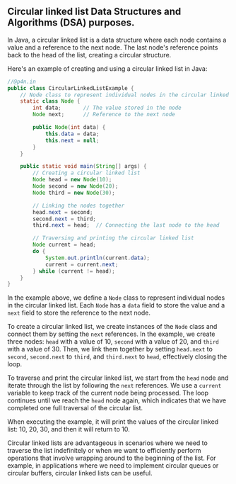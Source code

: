 ## Circular linked list Data Structures and Algorithms (DSA) purposes.

In Java, a circular linked list is a data structure where each node contains a value and a reference to the next node. The last node's reference points back to the head of the list, creating a circular structure.

Here's an example of creating and using a circular linked list in Java:

```java
//@p4n.in
public class CircularLinkedListExample {
    // Node class to represent individual nodes in the circular linked list
    static class Node {
        int data;       // The value stored in the node
        Node next;      // Reference to the next node

        public Node(int data) {
            this.data = data;
            this.next = null;
        }
    }

    public static void main(String[] args) {
        // Creating a circular linked list
        Node head = new Node(10);
        Node second = new Node(20);
        Node third = new Node(30);

        // Linking the nodes together
        head.next = second;
        second.next = third;
        third.next = head;  // Connecting the last node to the head

        // Traversing and printing the circular linked list
        Node current = head;
        do {
            System.out.println(current.data);
            current = current.next;
        } while (current != head);
    }
}
```

In the example above, we define a `Node` class to represent individual nodes in the circular linked list. Each `Node` has a `data` field to store the value and a `next` field to store the reference to the next node.

To create a circular linked list, we create instances of the `Node` class and connect them by setting the `next` references. In the example, we create three nodes: `head` with a value of 10, `second` with a value of 20, and `third` with a value of 30. Then, we link them together by setting `head.next` to `second`, `second.next` to `third`, and `third.next` to `head`, effectively closing the loop.

To traverse and print the circular linked list, we start from the `head` node and iterate through the list by following the `next` references. We use a `current` variable to keep track of the current node being processed. The loop continues until we reach the `head` node again, which indicates that we have completed one full traversal of the circular list.

When executing the example, it will print the values of the circular linked list: 10, 20, 30, and then it will return to 10.

Circular linked lists are advantageous in scenarios where we need to traverse the list indefinitely or when we want to efficiently perform operations that involve wrapping around to the beginning of the list. For example, in applications where we need to implement circular queues or circular buffers, circular linked lists can be useful.
